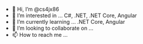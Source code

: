 - 👋 Hi, I’m @cs4jx86
- 👀 I’m interested in ... C#, .NET, .NET Core, Angular
- 🌱 I’m currently learning ... .NET Core, Angular
- 💞️ I’m looking to collaborate on ...
- 📫 How to reach me ...

<!---
cs4jx86/cs4jx86 is a ✨ special ✨ repository because its `README.md` (this file) appears on your GitHub profile.
You can click the Preview link to take a look at your changes.
--->
